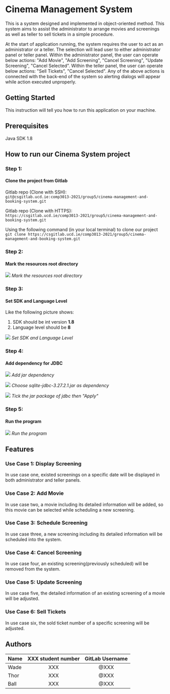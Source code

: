 # Cinema Management System

This is a system designed and implemented in object-oriented method. This system aims to assist the administrator to arrange movies and screenings as well as teller to sell tickets in a simple procedure.

At the start of application running, the system requires the user to act as an administrator or a teller. The selection will lead user to either administrator panel or teller panel. Within the administrator panel, the user can operate below actions: "Add Movie", "Add Screening", "Cancel Screening", "Update Screening", "Cancel Selected". Within the teller panel, the user can operate below actions: "Sell Tickets", "Cancel Selected". Any of the above actions is connected with the back-end of the system so alerting dialogs will appear while action executed unproperly.

## Getting Started

This instruction will tell you how to run this application on your machine.

## Prerequisites

Java SDK 1.8



## How to run our Cinema System project
### Step 1:
#### Clone the project from Gitlab
Gitlab repo (Clone with SSH):  
`git@csgitlab.ucd.ie:comp3013-2021/group5/cinema-management-and-booking-system.git`

Gitlab repo (Clone with HTTPS):  
`https://csgitlab.ucd.ie/comp3013-2021/group5/cinema-management-and-booking-system.git`

Using the following command (in your local terminal) to clone our project  
`git clone https://csgitlab.ucd.ie/comp3013-2021/group5/cinema-management-and-booking-system.git`

### Step 2:
#### Mark the resources root directory

![](pics/pic1_src.png)
*Mark the resources root directory*

### Step 3:
#### Set SDK and Language Level
Like the following picture shows:
1. SDK should be int version **1.8** 
2. Language level should be **8** 

![](pics/pic2_sdk.png)
*Set SDK and Language Level*

### Step 4:
#### Add dependency for JDBC

![](pics/pic3_dependency.png)
*Add jar dependency*

![](pics/pic4_dependency.png)
*Choose sqlite-jdbc-3.27.2.1.jar as dependency*

![](pics/pic5_dependency.png)
*Tick the jar package of jdbc then "Apply"*

### Step 5:
#### Run the program

![](pics/pic6_run.png)
*Run the program*




## Features

### Use Case 1:  Display Screening

In use case one, existed screenings on a specific date will be displayed in both administrator and teller panels.

### Use Case 2:  Add Movie

In use case two, a movie including its detailed information will be added, so this movie can be selected while scheduling a new screening.

### Use Case 3:  Schedule Screening

In use case three, a new screening including its detailed information will be scheduled into the system.

### Use Case 4:  Cancel Screening

In use case four, an existing screening(previously scheduled) will be removed from the system. 

### Use Case 5:  Update Screening

In use case five, the detailed information of an existing screening of a movie will be adjusted.

### Use Case 6:  Sell Tickets

In use case six, the sold ticket number of a specific screening will be adjusted.





## Authors
Name|XXX student number|GitLab Username
:---|:---:|:---:
Wade|XXX|@XXX
Thor|XXX|@XXX
Ball|XXX|@XXX
